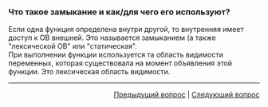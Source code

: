 ### Что такое замыкание и как/для чего его используют?

Если одна функция определена внутри другой, то внутренняя имеет доступ к ОВ внешней. Это называется замыканием (а также "лексической ОВ" или "статическая".  
При выполнении функции используется та область видимости переменных, которая существовала на момент объявления этой функции. Это лексическая область видимости.

---

<div align="right">
<a href="6.md">Предыдущий вопрос</a> | <a href="8.md">Следующий вопрос</a>
</div>
